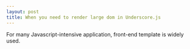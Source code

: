 ```yaml
---
layout: post
title: When you need to render large dom in Underscore.js
---
```


For many Javascript-intensive application, front-end template is widely used. 